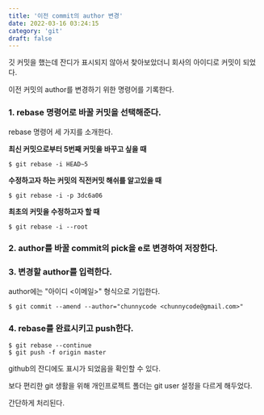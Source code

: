 ```yaml
---
title: '이전 commit의 author 변경'
date: 2022-03-16 03:24:15
category: 'git'
draft: false
---
```


깃 커밋을 했는데 잔디가 표시되지 않아서 찾아보았더니 회사의 아이디로 커밋이 되었다.

이전 커밋의 author를 변경하기 위한 명령어를 기록한다.

### 1\. rebase 명령어로 바꿀 커밋을 선택해준다.

rebase 명령어 세 가지를 소개한다.

**최신 커밋으로부터 5번째 커밋을 바꾸고 싶을 때**

```
$ git rebase -i HEAD~5
```

**수정하고자 하는 커밋의 직전커밋 해쉬를 알고있을 때**

```
$ git rebase -i -p 3dc6a06
```

**최초의 커밋을 수정하고자 할 때**

```
$ git rebase -i --root
```

### 2\. author를 바꿀 commit의 pick을 e로 변경하여 저장한다. 

### 3\. 변경할 author를 입력한다. 

author에는 "아이디 <이메일>" 형식으로 기입한다.

```
$ git commit --amend --author="chunnycode <chunnycode@gmail.com>"
```

### 4\. rebase를 완료시키고 push한다. 

```
$ git rebase --continue
$ git push -f origin master
```

github의 잔디에도 표시가 되었음을 확인할 수 있다.

보다 편리한 git 생활을 위해 개인프로젝트 폴더는 git user 설정을 다르게 해두었다.

간단하게 처리된다.